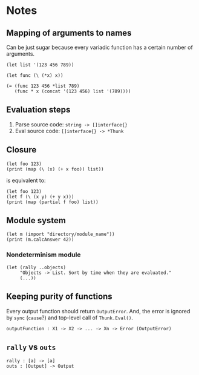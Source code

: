 # Notes

## Mapping of arguments to names

Can be just sugar because every variadic function has a certain number of
arguments.

```
(let list '(123 456 789))

(let func (\ (*x) x))

(= (func 123 456 *list 789)
   (func * x (concat '(123 456) list '(789))))
```

## Evaluation steps

1. Parse source code: `string -> []interface{}`
2. Eval source code: `[]interface{} -> *Thunk`

## Closure

```
(let foo 123)
(print (map (\ (x) (+ x foo)) list))
```

is equivalent to:

```
(let foo 123)
(let f (\ (x y) (+ y x)))
(print (map (partial f foo) list))
```

## Module system

```
(let m (import "directory/module_name"))
(print (m.calcAnswer 42))
```

### Nondeterminism module

```
(let (rally ..objects)
     "Objects -> List. Sort by time when they are evaluated."
     (...))
```

## Keeping purity of functions

Every output function should return `OutputError`. And, the error is ignored by
`sync` (`cause`?) and top-level call of `Thunk.Eval()`.

```
outputFunction : X1 -> X2 -> ... -> Xn -> Error (OutputError)
```

## `rally` vs `outs`

```
rally : [a] -> [a]
outs : [Output] -> Output
```
